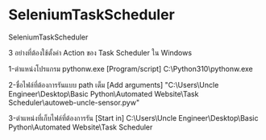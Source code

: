 # SeleniumTaskScheduler
SeleniumTaskScheduler

3 อย่างที่ต้องใช้ตั้งค่า Action  ของ Task Scheduler ใน Windows

1-ตำแหน่งโปรแกรม pythonw.exe [Program/script]
C:\Python310\pythonw.exe

2-ชื่อไฟล์ที่ต้องการรันแบบ path เต็ม [Add arguments]
"C:\Users\Uncle Engineer\Desktop\Basic Python\Automated Website\Task Scheduler\autoweb-uncle-sensor.pyw"

3-ตำแหน่งที่เก็บไฟล์ที่ต้องการรัน [Start in]
C:\Users\Uncle Engineer\Desktop\Basic Python\Automated Website\Task Scheduler
